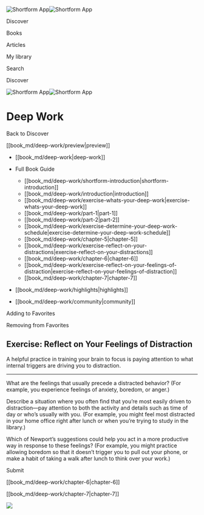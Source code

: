 ![Shortform App](/img/logo.36a2399e.svg)![Shortform App](/img/logo-dark.70c1b072.svg)

Discover

Books

Articles

My library

Search

Discover

![Shortform App](/img/logo.36a2399e.svg)![Shortform App](/img/logo-dark.70c1b072.svg)

# Deep Work

Back to Discover

[[book_md/deep-work/preview|preview]]

  * [[book_md/deep-work|deep-work]]
  * Full Book Guide

    * [[book_md/deep-work/shortform-introduction|shortform-introduction]]
    * [[book_md/deep-work/introduction|introduction]]
    * [[book_md/deep-work/exercise-whats-your-deep-work|exercise-whats-your-deep-work]]
    * [[book_md/deep-work/part-1|part-1]]
    * [[book_md/deep-work/part-2|part-2]]
    * [[book_md/deep-work/exercise-determine-your-deep-work-schedule|exercise-determine-your-deep-work-schedule]]
    * [[book_md/deep-work/chapter-5|chapter-5]]
    * [[book_md/deep-work/exercise-reflect-on-your-distractions|exercise-reflect-on-your-distractions]]
    * [[book_md/deep-work/chapter-6|chapter-6]]
    * [[book_md/deep-work/exercise-reflect-on-your-feelings-of-distraction|exercise-reflect-on-your-feelings-of-distraction]]
    * [[book_md/deep-work/chapter-7|chapter-7]]
  * [[book_md/deep-work/highlights|highlights]]
  * [[book_md/deep-work/community|community]]



Adding to Favorites 

Removing from Favorites 

## Exercise: Reflect on Your Feelings of Distraction

A helpful practice in training your brain to focus is paying attention to what internal triggers are driving you to distraction.

* * *

What are the feelings that usually precede a distracted behavior? (For example, you experience feelings of anxiety, boredom, or anger.)

Describe a situation where you often find that you’re most easily driven to distraction—pay attention to both the activity and details such as time of day or who’s usually with you. (For example, you might feel most distracted in your home office right after lunch or when you’re trying to study in the library.)

Which of Newport’s suggestions could help you act in a more productive way in response to these feelings? (For example, you might practice allowing boredom so that it doesn’t trigger you to pull out your phone, or make a habit of taking a walk after lunch to think over your work.)

Submit 

[[book_md/deep-work/chapter-6|chapter-6]]

[[book_md/deep-work/chapter-7|chapter-7]]

![](https://bat.bing.com/action/0?ti=56018282&Ver=2&mid=b434d165-4cba-4b64-b2d2-0596b4711a89&sid=49fff5b0636c11eeb9c611038afc8668&vid=4a005010636c11ee80c703d4c4a7acd5&vids=0&msclkid=N&pi=0&lg=en-US&sw=800&sh=600&sc=24&nwd=1&tl=Shortform%20%7C%20Book&p=https%3A%2F%2Fwww.shortform.com%2Fapp%2Fbook%2Fdeep-work%2Fexercise-reflect-on-your-feelings-of-distraction&r=&lt=695&evt=pageLoad&sv=1&rn=942541)

